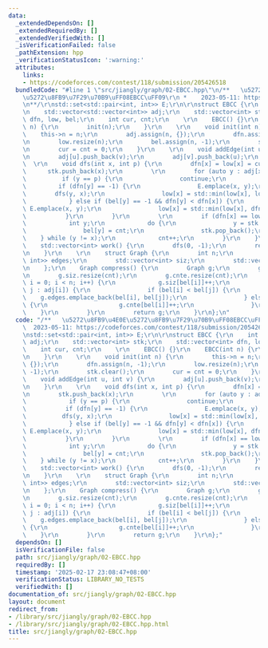 ```yaml
---
data:
  _extendedDependsOn: []
  _extendedRequiredBy: []
  _extendedVerifiedWith: []
  _isVerificationFailed: false
  _pathExtension: hpp
  _verificationStatusIcon: ':warning:'
  attributes:
    links:
    - https://codeforces.com/contest/118/submission/205426518
  bundledCode: "#line 1 \"src/jiangly/graph/02-EBCC.hpp\"\n/**   \u5272\u8FB9\u4E0E\
    \u5272\u8FB9\u7F29\u70B9\uFF08EBCC\uFF09\r\n *    2023-05-11: https://codeforces.com/contest/118/submission/205426518\r\
    \n**/\r\nstd::set<std::pair<int, int>> E;\r\n\r\nstruct EBCC {\r\n    int n;\r\
    \n    std::vector<std::vector<int>> adj;\r\n    std::vector<int> stk;\r\n    std::vector<int>\
    \ dfn, low, bel;\r\n    int cur, cnt;\r\n    \r\n    EBCC() {}\r\n    EBCC(int\
    \ n) {\r\n        init(n);\r\n    }\r\n    \r\n    void init(int n) {\r\n    \
    \    this->n = n;\r\n        adj.assign(n, {});\r\n        dfn.assign(n, -1);\r\
    \n        low.resize(n);\r\n        bel.assign(n, -1);\r\n        stk.clear();\r\
    \n        cur = cnt = 0;\r\n    }\r\n    \r\n    void addEdge(int u, int v) {\r\
    \n        adj[u].push_back(v);\r\n        adj[v].push_back(u);\r\n    }\r\n  \
    \  \r\n    void dfs(int x, int p) {\r\n        dfn[x] = low[x] = cur++;\r\n  \
    \      stk.push_back(x);\r\n        \r\n        for (auto y : adj[x]) {\r\n  \
    \          if (y == p) {\r\n                continue;\r\n            }\r\n   \
    \         if (dfn[y] == -1) {\r\n                E.emplace(x, y);\r\n        \
    \        dfs(y, x);\r\n                low[x] = std::min(low[x], low[y]);\r\n\
    \            } else if (bel[y] == -1 && dfn[y] < dfn[x]) {\r\n               \
    \ E.emplace(x, y);\r\n                low[x] = std::min(low[x], dfn[y]);\r\n \
    \           }\r\n        }\r\n        \r\n        if (dfn[x] == low[x]) {\r\n\
    \            int y;\r\n            do {\r\n                y = stk.back();\r\n\
    \                bel[y] = cnt;\r\n                stk.pop_back();\r\n        \
    \    } while (y != x);\r\n            cnt++;\r\n        }\r\n    }\r\n    \r\n\
    \    std::vector<int> work() {\r\n        dfs(0, -1);\r\n        return bel;\r\
    \n    }\r\n    \r\n    struct Graph {\r\n        int n;\r\n        std::vector<std::pair<int,\
    \ int>> edges;\r\n        std::vector<int> siz;\r\n        std::vector<int> cnte;\r\
    \n    };\r\n    Graph compress() {\r\n        Graph g;\r\n        g.n = cnt;\r\
    \n        g.siz.resize(cnt);\r\n        g.cnte.resize(cnt);\r\n        for (int\
    \ i = 0; i < n; i++) {\r\n            g.siz[bel[i]]++;\r\n            for (auto\
    \ j : adj[i]) {\r\n                if (bel[i] < bel[j]) {\r\n                \
    \    g.edges.emplace_back(bel[i], bel[j]);\r\n                } else if (i < j)\
    \ {\r\n                    g.cnte[bel[i]]++;\r\n                }\r\n        \
    \    }\r\n        }\r\n        return g;\r\n    }\r\n};\n"
  code: "/**   \u5272\u8FB9\u4E0E\u5272\u8FB9\u7F29\u70B9\uFF08EBCC\uFF09\r\n *  \
    \  2023-05-11: https://codeforces.com/contest/118/submission/205426518\r\n**/\r\
    \nstd::set<std::pair<int, int>> E;\r\n\r\nstruct EBCC {\r\n    int n;\r\n    std::vector<std::vector<int>>\
    \ adj;\r\n    std::vector<int> stk;\r\n    std::vector<int> dfn, low, bel;\r\n\
    \    int cur, cnt;\r\n    \r\n    EBCC() {}\r\n    EBCC(int n) {\r\n        init(n);\r\
    \n    }\r\n    \r\n    void init(int n) {\r\n        this->n = n;\r\n        adj.assign(n,\
    \ {});\r\n        dfn.assign(n, -1);\r\n        low.resize(n);\r\n        bel.assign(n,\
    \ -1);\r\n        stk.clear();\r\n        cur = cnt = 0;\r\n    }\r\n    \r\n\
    \    void addEdge(int u, int v) {\r\n        adj[u].push_back(v);\r\n        adj[v].push_back(u);\r\
    \n    }\r\n    \r\n    void dfs(int x, int p) {\r\n        dfn[x] = low[x] = cur++;\r\
    \n        stk.push_back(x);\r\n        \r\n        for (auto y : adj[x]) {\r\n\
    \            if (y == p) {\r\n                continue;\r\n            }\r\n \
    \           if (dfn[y] == -1) {\r\n                E.emplace(x, y);\r\n      \
    \          dfs(y, x);\r\n                low[x] = std::min(low[x], low[y]);\r\n\
    \            } else if (bel[y] == -1 && dfn[y] < dfn[x]) {\r\n               \
    \ E.emplace(x, y);\r\n                low[x] = std::min(low[x], dfn[y]);\r\n \
    \           }\r\n        }\r\n        \r\n        if (dfn[x] == low[x]) {\r\n\
    \            int y;\r\n            do {\r\n                y = stk.back();\r\n\
    \                bel[y] = cnt;\r\n                stk.pop_back();\r\n        \
    \    } while (y != x);\r\n            cnt++;\r\n        }\r\n    }\r\n    \r\n\
    \    std::vector<int> work() {\r\n        dfs(0, -1);\r\n        return bel;\r\
    \n    }\r\n    \r\n    struct Graph {\r\n        int n;\r\n        std::vector<std::pair<int,\
    \ int>> edges;\r\n        std::vector<int> siz;\r\n        std::vector<int> cnte;\r\
    \n    };\r\n    Graph compress() {\r\n        Graph g;\r\n        g.n = cnt;\r\
    \n        g.siz.resize(cnt);\r\n        g.cnte.resize(cnt);\r\n        for (int\
    \ i = 0; i < n; i++) {\r\n            g.siz[bel[i]]++;\r\n            for (auto\
    \ j : adj[i]) {\r\n                if (bel[i] < bel[j]) {\r\n                \
    \    g.edges.emplace_back(bel[i], bel[j]);\r\n                } else if (i < j)\
    \ {\r\n                    g.cnte[bel[i]]++;\r\n                }\r\n        \
    \    }\r\n        }\r\n        return g;\r\n    }\r\n};"
  dependsOn: []
  isVerificationFile: false
  path: src/jiangly/graph/02-EBCC.hpp
  requiredBy: []
  timestamp: '2025-02-17 23:08:47+08:00'
  verificationStatus: LIBRARY_NO_TESTS
  verifiedWith: []
documentation_of: src/jiangly/graph/02-EBCC.hpp
layout: document
redirect_from:
- /library/src/jiangly/graph/02-EBCC.hpp
- /library/src/jiangly/graph/02-EBCC.hpp.html
title: src/jiangly/graph/02-EBCC.hpp
---
```

